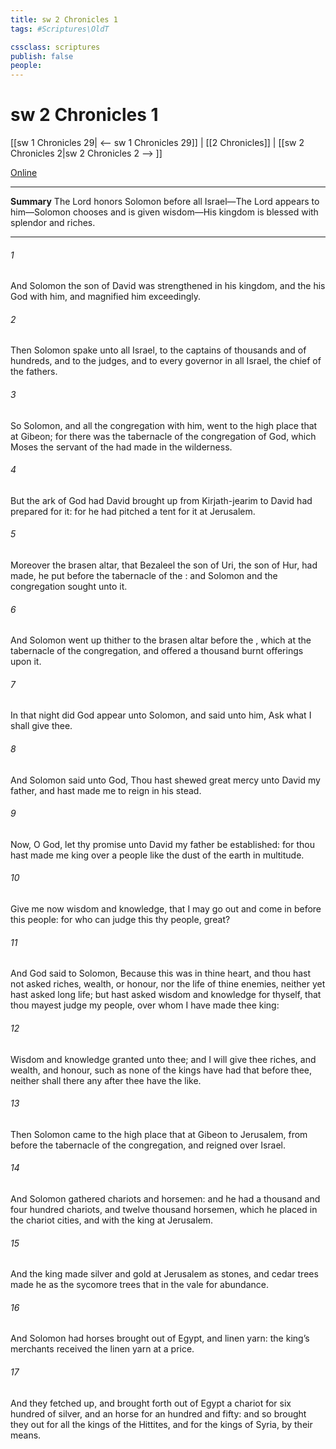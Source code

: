 ```yaml
---
title: sw 2 Chronicles 1
tags: #Scriptures\OldT

cssclass: scriptures
publish: false
people:
---
```


# sw 2 Chronicles 1
[[sw 1 Chronicles 29| <-- sw 1 Chronicles 29]] | [[2 Chronicles]] | [[sw 2 Chronicles 2|sw 2 Chronicles 2 --> ]]

[Online](https://churchofjesuschrist.org/study/scriptures/ot/2-chr/1?lang=eng)

---
__Summary__
The Lord honors Solomon before all Israel—The Lord appears to him—Solomon chooses and is given wisdom—His kingdom is blessed with splendor and riches.

---
###### 1 
And Solomon the son of David was strengthened in his kingdom, and the  his God  with him, and magnified him exceedingly.

###### 2 
Then Solomon spake unto all Israel, to the captains of thousands and of hundreds, and to the judges, and to every governor in all Israel, the chief of the fathers.

###### 3 
So Solomon, and all the congregation with him, went to the high place that  at Gibeon; for there was the tabernacle of the congregation of God, which Moses the servant of the  had made in the wilderness.

###### 4 
But the ark of God had David brought up from Kirjath-jearim to  David had prepared for it: for he had pitched a tent for it at Jerusalem.

###### 5 
Moreover the brasen altar, that Bezaleel the son of Uri, the son of Hur, had made, he put before the tabernacle of the : and Solomon and the congregation sought unto it.

###### 6 
And Solomon went up thither to the brasen altar before the , which  at the tabernacle of the congregation, and offered a thousand burnt offerings upon it.

###### 7 
In that night did God appear unto Solomon, and said unto him, Ask what I shall give thee.

###### 8 
And Solomon said unto God, Thou hast shewed great mercy unto David my father, and hast made me to reign in his stead.

###### 9 
Now, O  God, let thy promise unto David my father be established: for thou hast made me king over a people like the dust of the earth in multitude.

###### 10 
Give me now wisdom and knowledge, that I may go out and come in before this people: for who can judge this thy people,  great?

###### 11 
And God said to Solomon, Because this was in thine heart, and thou hast not asked riches, wealth, or honour, nor the life of thine enemies, neither yet hast asked long life; but hast asked wisdom and knowledge for thyself, that thou mayest judge my people, over whom I have made thee king:

###### 12 
Wisdom and knowledge  granted unto thee; and I will give thee riches, and wealth, and honour, such as none of the kings have had that  before thee, neither shall there any after thee have the like.

###### 13 
Then Solomon came  to the high place that  at Gibeon to Jerusalem, from before the tabernacle of the congregation, and reigned over Israel.

###### 14 
And Solomon gathered chariots and horsemen: and he had a thousand and four hundred chariots, and twelve thousand horsemen, which he placed in the chariot cities, and with the king at Jerusalem.

###### 15 
And the king made silver and gold at Jerusalem  as stones, and cedar trees made he as the sycomore trees that  in the vale for abundance.

###### 16 
And Solomon had horses brought out of Egypt, and linen yarn: the king’s merchants received the linen yarn at a price.

###### 17 
And they fetched up, and brought forth out of Egypt a chariot for six hundred  of silver, and an horse for an hundred and fifty: and so brought they out  for all the kings of the Hittites, and for the kings of Syria, by their means.

